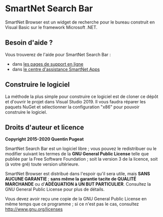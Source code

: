 # SmartNet Search Bar

SmartNet Browser est un widget de recherche pour le bureau construit en Visual Basic sur le framework Microsoft .NET.

## Besoin d'aide ?

Vous trouverez de l'aide pour SmartNet Search Bar :
- dans [les pages de support en ligne](https://smartnetapps.quentinpugeat.fr/support/searchbar/)
- dans [le centre d'assistance SmartNet Apps](https://smartnetapps.quentinpugeat.fr/support)

## Construire le logiciel

La méthode la plus simple pour construire ce logiciel est de cloner ce dépôt et d'ouvrir le projet dans Visual Studio 2019.
Il vous faudra réparer les paquets NuGet et sélectionner la configuration "x86" pour pouvoir construire le logiciel.

## Droits d'auteur et licence

**Copyright 2015-2020 Quentin Pugeat**

SmartNet Search Bar est un logiciel libre ; vous pouvez le redistribuer ou le modifier suivant les termes de la **GNU General Public License** telle que publiée par la Free Software Foundation ; soit la version 3 de la licence, soit (à votre gré) toute version ultérieure.

SmartNet Browser est distribué dans l'espoir qu'il sera utile, mais **SANS AUCUNE GARANTIE** ; **sans même la garantie tacite de QUALITÉ MARCHANDE** ou d'**ADÉQUATION à UN BUT PARTICULIER**. Consultez la GNU General Public License pour plus de détails.

Vous devez avoir reçu une copie de la GNU General Public License en même temps que ce programme ; si ce n'est pas le cas, consultez <http://www.gnu.org/licenses>
